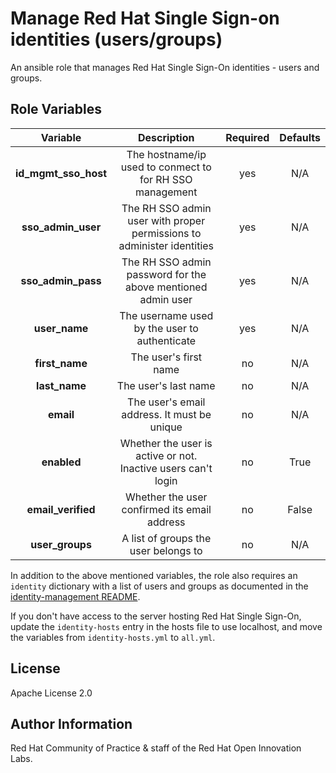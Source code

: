 Manage Red Hat Single Sign-on identities (users/groups)
=======================================================

An ansible role that manages Red Hat Single Sign-On identities - users and groups.


Role Variables
--------------

| Variable | Description | Required | Defaults |
|:--------:|:-----------:|:--------:|:--------:|
|**id_mgmt_sso_host**|The hostname/ip used to conmect to for RH SSO management|yes|N/A|
|**sso_admin_user**|The RH SSO admin user with proper permissions to administer identities|yes|N/A|
|**sso_admin_pass**|The RH SSO admin password for the above mentioned admin user|yes|N/A|
|**user_name**|The username used by the user to authenticate|yes|N/A|
|**first_name**|The user's first name|no|N/A|
|**last_name**|The user's last name|no|N/A|
|**email**|The user's email address. It must be unique|no|N/A|
|**enabled**|Whether the user is active or not. Inactive users can't login|no|True|
|**email_verified**|Whether the user confirmed its email address|no|False|
|**user_groups**|A list of groups the user belongs to|no|N/A|

In addition to the above mentioned variables, the role also requires an `identity` dictionary with a list of users and groups as documented in the [identity-management README](../README.md).

If you don't have access to the server hosting Red Hat Single Sign-On, update the `identity-hosts` entry in the hosts file to use localhost, and move the variables from `identity-hosts.yml` to `all.yml`.

License
-------

Apache License 2.0


Author Information
------------------

Red Hat Community of Practice & staff of the Red Hat Open Innovation Labs.

